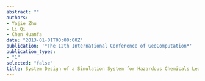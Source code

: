 ```yaml
---
abstract: ""
authors:
- Yajie Zhu
- Li Qi
- Chen Huanfa
date: "2013-01-01T00:00:00Z"
publication: '*The 12th International Conference of GeoComputation*'
publication_types:
- "1"
selected: "false"
title: System Design of a Simulation System for Hazardous Chemicals Leakage
---
```


